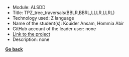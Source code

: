 - Module: ALSDD
- Title: TPZ_tree_traversals(BBLR,BBRL,LLLR,LLRL)
- Technology used: Z language
- Name of the student(s): Kouider Ansam, Hommia Abir
- GitHub account of the leader user: none
- [Link to the project](https://drive.google.com/file/d/1GHF3fl8yGyV-y0lgxrbFEdPBLU5iefM7/view?usp=sharing)
- Description: none

**[Go back](../../../ALSDD.md)**
